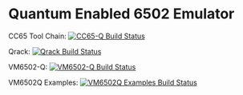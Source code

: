 # Quantum Enabled 6502 Emulator

CC65 Tool Chain: [![CC65-Q Build Status](https://api.travis-ci.org/vm6502q/cc65.svg?branch=6502q)](https://travis-ci.org/vm6502q/cc65/builds)

Qrack: [![Qrack Build Status](https://api.travis-ci.org/vm6502q/qrack.svg?branch=master)](https://travis-ci.org/vm6502q/qrack/builds)

VM6502-Q: [![VM6502-Q Build Status](https://api.travis-ci.org/vm6502q/vm6502q.svg?branch=master)](https://travis-ci.org/vm6502q/vm6502q/builds)

VM6502Q Examples: [![VM6502Q Examples Build Status](https://api.travis-ci.org/vm6502q/examples.svg?branch=master)](https://travis-ci.org/vm6502q/examples/builds)
